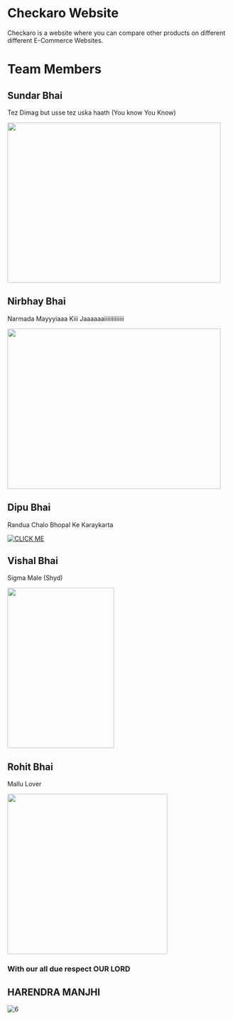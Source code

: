 # Checkaro Website 
Checkaro is a website where you can compare other products on different different E-Commerce Websites.
# Team Members
## Sundar Bhai
Tez Dimag but usse tez uska haath (You know You Know)

<img src="https://thumbs.dreamstime.com/z/touching-himself-unrecognizable-man-watching-pornography-masturbating-online-porn-video-digital-world-sex-erotic-touching-235791187.jpg" width="480" height="360">

## Nirbhay Bhai 
Narmada Mayyyiaaa Kiii Jaaaaaaiiiiiiiiiiiii
   
<img src="https://www.samvad.in/Encyc/2022/2/7/WhatsApp-Image-2022-02-07-at-5.27.30-PM_202202071737431546_H@@IGHT_838_W@@IDTH_1280.jpeg" width="480" height="360">

## Dipu Bhai
Randua Chalo Bhopal Ke Karaykarta

[![CLICK ME](https://img.youtube.com/vi/IH92vUve7rA/0.jpg)](https://www.youtube.com/watch?v=IH92vUve7rA_ID_HERE )

## Vishal Bhai
Sigma Male (Shyd)

<img src="https://i.kym-cdn.com/photos/images/facebook/001/492/083/bb7.jpg" width="240" height="360">

## Rohit Bhai
Mallu Lover

<img src="https://i.ytimg.com/vi/pywx65Tfmq8/maxresdefault.jpg" width="360" height="360">


### With our all due respect OUR LORD 
## HARENDRA MANJHI
![6][def6]



[def]: https://www.samvad.in/Encyc/2022/2/7/WhatsApp-Image-2022-02-07-at-5.27.30-PM_202202071737431546_H@@IGHT_838_W@@IDTH_1280.jpeg  

[def6]: https://media.licdn.com/dms/image/C4D03AQHm9QtcR2rtNA/profile-displayphoto-shrink_400_400/0/1656600296915?e=1681948800&v=beta&t=uGznhEdQdpy0HpegFQdccA7L1PIsyOhBHqAIKUgNrD0